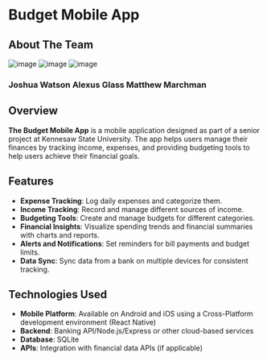 # Budget Mobile App

## About The Team 

![image](https://github.com/user-attachments/assets/001d6f39-82e7-4733-bd67-513ce636857a)
![image](https://github.com/user-attachments/assets/e819eba0-e495-422b-852e-57fd459b9b1e)
![image](https://github.com/user-attachments/assets/5c7113fe-56fe-4c1a-9b4d-6a19e9ed7287)

### Joshua Watson              Alexus Glass                Matthew Marchman




## Overview

**The Budget Mobile App** is a mobile application designed as part of a senior project at Kennesaw State University. The app helps users manage their finances by tracking income, expenses, and providing budgeting tools to help users achieve their financial goals.

## Features

- **Expense Tracking**: Log daily expenses and categorize them.
- **Income Tracking**: Record and manage different sources of income.
- **Budgeting Tools**: Create and manage budgets for different categories.
- **Financial Insights**: Visualize spending trends and financial summaries with charts and reports.
- **Alerts and Notifications**: Set reminders for bill payments and budget limits.
- **Data Sync**: Sync data from a bank on multiple devices for consistent tracking.

## Technologies Used

- **Mobile Platform**: Available on Android and iOS using a Cross-Platform development environment (React Native)
- **Backend**: Banking API/Node.js/Express or other cloud-based services
- **Database**: SQLite
- **APIs**: Integration with financial data APIs (if applicable)

